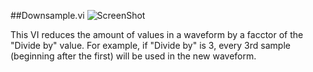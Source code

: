 ##Downsample.vi
![ScreenShot](https://github.com/ALSETLab/S3DKAmbientModeEstimator-master/pics/Downsample_pic.jpg)

This VI reduces the amount of values in a waveform by a facctor of the "Divide by" value. For example, if "Divide by" is 3,
every 3rd sample (beginning after the first) will be used in the new waveform.

